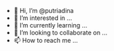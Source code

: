 - 👋 Hi, I’m @putriadina
- 👀 I’m interested in ...
- 🌱 I’m currently learning ...
- 💞️ I’m looking to collaborate on ...
- 📫 How to reach me ...

<!---
putriadina/putriadina is a ✨ special ✨ repository because its `README.md` (this file) appears on your GitHub profile.
You can click the Preview link to take a look at your changes.
--->
